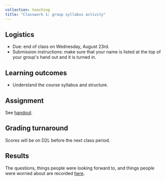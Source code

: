 ```yaml
---
collection: teaching
title: "Classwork 1: group syllabus activity"
---
```


## Logistics
* Due: end of class on Wednesday, August 23rd.
* Submission instructions: make sure that your name is listed at the top of
	your group's hand out and it is turned in.

## Learning outcomes
* Understand the course syllabus and structure.

## Assignment

See
[handout](https://fangtian-zhong.github.io/teaching/csci112-spring-2024/lectures/first_day_activity_112.pdf).

## Grading turnaround

Scores will be on D2L before the next class period.

## Results

The questions, things people were looking forward to, and things people were
worried about are recorded [here](https://lgw2.github.io/teaching/csci112-fall-2023/lectures/day1).

